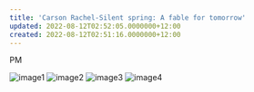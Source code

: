 ```yaml
---
title: 'Carson Rachel-Silent spring: A fable for tomorrow'
updated: 2022-08-12T02:52:05.0000000+12:00
created: 2022-08-12T02:51:16.0000000+12:00
---
```


PM

![image1](../../../../resources/607d43a0499d46c9855973fe8b4cd19a.png)
![image2](../../../../resources/cad84174227a4f399aabf8508f35cfb6.png)
![image3](../../../../resources/4eaa164b539f4c91af4de3cf7f66922d.png)
![image4](../../../../resources/ef23a9a9548e4bc9970500b8ca59c6a5.png)
